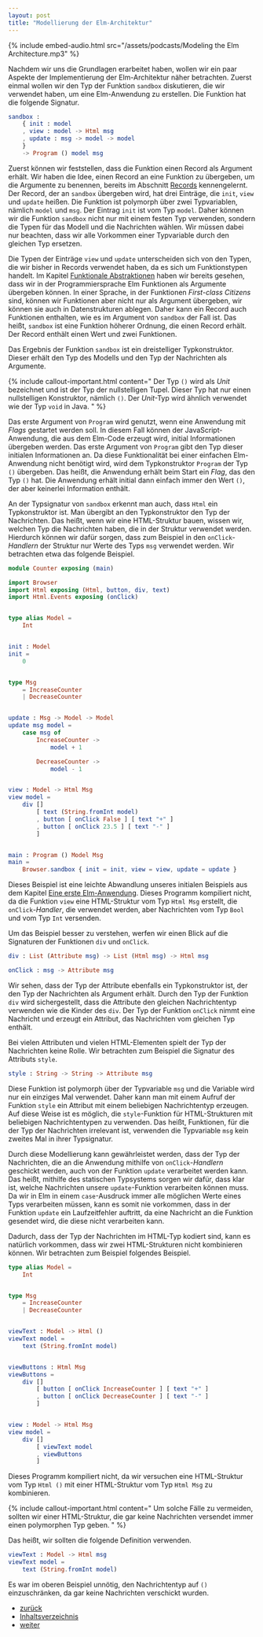 ```yaml
---
layout: post
title: "Modellierung der Elm-Architektur"
---
```


{% include embed-audio.html src="/assets/podcasts/Modeling the Elm Architecture.mp3" %}

Nachdem wir uns die Grundlagen erarbeitet haben, wollen wir ein paar Aspekte der Implementierung der Elm-Architektur näher betrachten.
Zuerst einmal wollen wir den Typ der Funktion `sandbox` diskutieren, die wir verwendet haben, um eine Elm-Anwendung zu erstellen.
Die Funktion hat die folgende Signatur.

```elm
sandbox :
    { init : model
    , view : model -> Html msg
    , update : msg -> model -> model
    }
    -> Program () model msg
```

Zuerst können wir feststellen, dass die Funktion einen Record als Argument erhält.
Wir haben die Idee, einen Record an eine Funktion zu übergeben, um die Argumente zu benennen, bereits im Abschnitt [Records](data-types.md#records) kennengelernt.
Der Record, der an `sandbox` übergeben wird, hat drei Einträge, die `init`, `view` und `update` heißen.
Die Funktion ist polymorph über zwei Typvariablen, nämlich `model` und `msg`.
Der Eintrag `init` ist vom Typ `model`.
Daher können wir die Funktion `sandbox` nicht nur mit einem festen Typ verwenden, sondern die Typen für das Modell und die Nachrichten wählen.
Wir müssen dabei nur beachten, dass wir alle Vorkommen einer Typvariable durch den gleichen Typ ersetzen.

Die Typen der Einträge `view` und `update` unterscheiden sich von den Typen, die wir bisher in Records verwendet haben, da es sich um Funktionstypen handelt.
Im Kapitel [Funktionale Abstraktionen](functional-abstractions.md) haben wir bereits gesehen, dass wir in der Programmiersprache Elm Funktionen als Argumente übergeben können.
In einer Sprache, in der Funktionen *First-class Citizens* sind, können wir Funktionen aber nicht nur als Argument übergeben, wir können sie auch in Datenstrukturen ablegen.
Daher kann ein Record auch Funktionen enthalten, wie es im Argument von `sandbox` der Fall ist.
Das heißt, `sandbox` ist eine Funktion höherer Ordnung, die einen Record erhält.
Der Record enthält einen Wert und zwei Funktionen.

Das Ergebnis der Funktion `sandbox` ist ein dreistelliger Typkonstruktor.
Dieser erhält den Typ des Modells und den Typ der Nachrichten als Argumente.

{% include callout-important.html content="
Der Typ `()` wird als *Unit* bezeichnet und ist der Typ der nullstelligen Tupel.
Dieser Typ hat nur einen nullstelligen Konstruktor, nämlich `()`.
Der *Unit*-Typ wird ähnlich verwendet wie der Typ `void` in Java.
" %}

Das erste Argument von `Program` wird genutzt, wenn eine Anwendung mit _Flags_ gestartet werden soll.
In diesem Fall können der JavaScript-Anwendung, die aus dem Elm-Code erzeugt wird, initial Informationen übergeben werden.
Das erste Argument von `Program` gibt den Typ dieser initialen Informationen an.
Da diese Funktionalität bei einer einfachen Elm-Anwendung nicht benötigt wird, wird dem Typkonstruktor `Program` der Typ `()` übergeben.
Das heißt, die Anwendung erhält beim Start ein _Flag_, das den Typ `()` hat.
Die Anwendung erhält initial dann einfach immer den Wert `()`, der aber keinerlei Information enthält.

An der Typsignatur von `sandbox` erkennt man auch, dass `Html` ein Typkonstruktor ist.
Man übergibt an den Typkonstruktor den Typ der Nachrichten.
Das heißt, wenn wir eine HTML-Struktur bauen, wissen wir, welchen Typ die Nachrichten haben, die in der Struktur verwendet werden.
Hierdurch können wir dafür sorgen, dass zum Beispiel in den `onClick`-*Handlern* der Struktur nur Werte des Typs `msg` verwendet werden.
Wir betrachten etwa das folgende Beispiel.

``` elm
module Counter exposing (main)

import Browser
import Html exposing (Html, button, div, text)
import Html.Events exposing (onClick)


type alias Model =
    Int


init : Model
init =
    0


type Msg
    = IncreaseCounter
    | DecreaseCounter


update : Msg -> Model -> Model
update msg model =
    case msg of
        IncreaseCounter ->
            model + 1

        DecreaseCounter ->
            model - 1


view : Model -> Html Msg
view model =
    div []
        [ text (String.fromInt model)
        , button [ onClick False ] [ text "+" ]
        , button [ onClick 23.5 ] [ text "-" ]
        ]


main : Program () Model Msg
main =
    Browser.sandbox { init = init, view = view, update = update }
```

Dieses Beispiel ist eine leichte Abwandlung unseres initialen Beispiels aus dem Kapitel [Eine erste Elm-Anwendung](first-application.md).
Dieses Programm kompiliert nicht, da die Funktion `view` eine HTML-Struktur vom Typ `Html Msg` erstellt, die `onClick`-*Handler*, die verwendet werden, aber Nachrichten vom Typ `Bool` und vom Typ `Int` versenden.

Um das Beispiel besser zu verstehen, werfen wir einen Blick auf die Signaturen der Funktionen `div` und `onClick`.

``` elm
div : List (Attribute msg) -> List (Html msg) -> Html msg

onClick : msg -> Attribute msg
```

Wir sehen, dass der Typ der Attribute ebenfalls ein Typkonstruktor ist, der den Typ der Nachrichten als Argument erhält.
Durch den Typ der Funktion `div` wird sichergestellt, dass die Attribute den gleichen Nachrichtentyp verwenden wie die Kinder des `div`.
Der Typ der Funktion `onClick` nimmt eine Nachricht und erzeugt ein Attribut, das Nachrichten vom gleichen Typ enthält.

Bei vielen Attributen und vielen HTML-Elementen spielt der Typ der Nachrichten keine Rolle.
Wir betrachten zum Beispiel die Signatur des Attributs `style`.

``` elm
style : String -> String -> Attribute msg
```

Diese Funktion ist polymorph über der Typvariable `msg` und die Variable wird nur ein einziges Mal verwendet.
Daher kann man mit einem Aufruf der Funktion `style` ein Attribut mit einem beliebigen Nachrichtentyp erzeugen.
Auf diese Weise ist es möglich, die `style`-Funktion für HTML-Strukturen mit beliebigen Nachrichtentypen zu verwenden.
Das heißt, Funktionen, für die der Typ der Nachrichten irrelevant ist, verwenden die Typvariable `msg` kein zweites Mal in ihrer Typsignatur.

Durch diese Modellierung kann gewährleistet werden, dass der Typ der Nachrichten, die an die Anwendung mithilfe von `onClick`-*Handlern* geschickt werden, auch von der Funktion `update` verarbeitet werden kann.
Das heißt, mithilfe des statischen Typsystems sorgen wir dafür, dass klar ist, welche Nachrichten unsere `update`-Funktion verarbeiten können muss.
Da wir in Elm in einem `case`-Ausdruck immer alle möglichen Werte eines Typs verarbeiten müssen, kann es somit nie vorkommen, dass in der Funktion `update` ein Laufzeitfehler auftritt, da eine Nachricht an die Funktion gesendet wird, die diese nicht verarbeiten kann.

Dadurch, dass der Typ der Nachrichten im HTML-Typ kodiert sind, kann es natürlich vorkommen, dass wir zwei HTML-Strukturen nicht kombinieren können.
Wir betrachten zum Beispiel folgendes Beispiel.

```elm
type alias Model =
    Int


type Msg
    = IncreaseCounter
    | DecreaseCounter


viewText : Model -> Html ()
viewText model =
    text (String.fromInt model)


viewButtons : Html Msg
viewButtons =
    div []
        [ button [ onClick IncreaseCounter ] [ text "+" ]
        , button [ onClick DecreaseCounter ] [ text "-" ]
        ]


view : Model -> Html Msg
view model =
    div []
        [ viewText model
        , viewButtons
        ]
```

Dieses Programm kompiliert nicht, da wir versuchen eine HTML-Struktur vom Typ `Html ()` mit einer HTML-Struktur vom Typ `Html Msg` zu kombinieren.

{% include callout-important.html content="
Um solche Fälle zu vermeiden, sollten wir einer HTML-Struktur, die gar keine Nachrichten versendet immer einen polymorphen Typ geben.
" %}

Das heißt, wir sollten die folgende Definition verwenden.

```elm
viewText : Model -> Html msg
viewText model =
    text (String.fromInt model)
```

Es war im oberen Beispiel unnötig, den Nachrichtentyp auf `()` einzuschränken, da gar keine Nachrichten verschickt wurden.

<!--
Wir nehmen einmal an, wie wollen unsere einfache Zähleranwendung noch um die Möglichkeit erweitern, Einstellungen vorzunehmen.
Mithilfe einer Checkbox können wir auswählen, ob der Zähler rückwärts oder vorwärts zählen soll.

```elm
type Direction
    = Forward
    | Backward


type Settings =
    { direction : Direction }


viewSettings : Settings -> Html Direction
viewSettings settings =
    div []
        [ input
            [ id "direction"
            , type_ "checkbox"
            , checked (settings.direction == Forward)
            , onCheck
                (\b ->
                    if b then
                        Forward
                    else
                        Backward
                )
            ]
            []
        , label [ for "direction" ] [ text "Richtung" ]
        ]
```

Wir möchten nun unsere Definition in unserer `view`-Funktion nutzen.
Die folgende Definition verursacht allerdings einen Typfehler.

```
view : Model -> Html Msg
view model =
    div []
        [ viewText model
        , viewButtons
        , viewSettings model.settings
        ]
```

Die Funktion `viewSettings` liefert als Ergebnis einen Wert vom Typ `Html Direction`, die Konstante `viewButtons` hat aber den Typ `Html Msg`.

```elm
type Msg
    = UpdateCounter Direction
    |
```
-->

<div class="nav">
    <ul class="nav-row">
        <li class="nav-item nav-left"><a href="functional-abstractions.html">zurück</a></li>
        <li class="nav-item nav-center"><a href="index.html">Inhaltsverzeichnis</a></li>
        <li class="nav-item nav-right"><a href="design.html">weiter</a></li>
    </ul>
</div>
